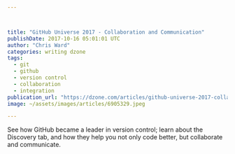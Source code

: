 ```yaml
---



title: "GitHub Universe 2017 - Collaboration and Communication"
publishDate: 2017-10-16 05:01:01 UTC
author: "Chris Ward"
categories: writing dzone
tags:
  - git
  - github
  - version control
  - collaboration
  - integration
publication_url: "https://dzone.com/articles/github-universe-2017-collaboration-and-communicati"
image: ~/assets/images/articles/6905329.jpeg

---
```

See how GitHub became a leader in version control; learn about the Discovery tab, and how they help you not only code better, but collaborate and communicate.


